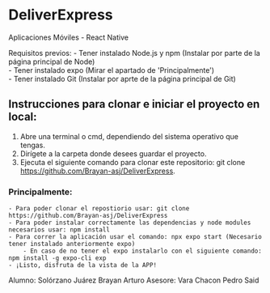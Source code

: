 # DeliverExpress
Aplicaciones Móviles - React Native

Requisitos previos: 
    - Tener instalado Node.js y npm (Instalar por parte de la página principal de Node) <br>
    - Tener instalado expo (Mirar el apartado de 'Principalmente')  <br>
    - Tener instalado Git (Instalar por aprte de la página principal de Git)  <br>
    
## Instrucciones para clonar e iniciar el proyecto en local:
1. Abre una terminal o cmd, dependiendo del sistema operativo que tengas. 
2. Dirígete a la carpeta donde desees guardar el proyecto.
3. Ejecuta el siguiente comando para clonar este repositorio: git clone https://github.com/Brayan-asj/DeliverExpress. 

### Principalmente: 
    - Para poder clonar el repostiorio usar: git clone https://github.com/Brayan-asj/DeliverExpress
    - Para poder instalar correctamente las dependencias y node modules necesarios usar: npm install
    - Para correr la aplicación usar el comando: npx expo start (Necesario tener instalado anteriormente expo)
        - En caso de no tener el expo instalarlo con el siguiente comando: npm install -g expo-cli exp
    - ¡Listo, disfruta de la vista de la APP!

Alumno: Solórzano Juárez Brayan Arturo
Asesore: Vara Chacon Pedro Said